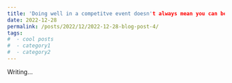 ```yaml
---
title: 'Doing well in a competitve event doesn't always mean you can become great in that subject'
date: 2022-12-28
permalink: /posts/2022/12/2022-12-28-blog-post-4/
tags:
#  - cool posts
#  - category1
#  - category2
---
```


Writing...


